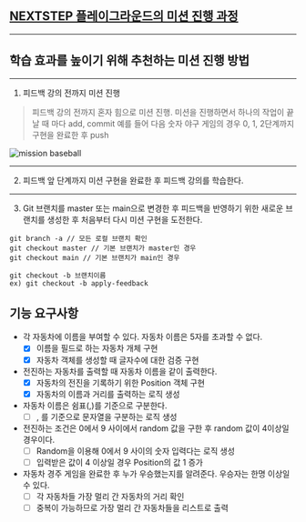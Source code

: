 ## [NEXTSTEP 플레이그라운드의 미션 진행 과정](https://github.com/next-step/nextstep-docs/blob/master/playground/README.md)

---
## 학습 효과를 높이기 위해 추천하는 미션 진행 방법

---
1. 피드백 강의 전까지 미션 진행 
> 피드백 강의 전까지 혼자 힘으로 미션 진행. 미션을 진행하면서 하나의 작업이 끝날 때 마다 add, commit
> 예를 들어 다음 숫자 야구 게임의 경우 0, 1, 2단계까지 구현을 완료한 후 push

![mission baseball](https://raw.githubusercontent.com/next-step/nextstep-docs/master/playground/images/mission_baseball.png)

---
2. 피드백 앞 단계까지 미션 구현을 완료한 후 피드백 강의를 학습한다.

---
3. Git 브랜치를 master 또는 main으로 변경한 후 피드백을 반영하기 위한 새로운 브랜치를 생성한 후 처음부터 다시 미션 구현을 도전한다.

```
git branch -a // 모든 로컬 브랜치 확인
git checkout master // 기본 브랜치가 master인 경우
git checkout main // 기본 브랜치가 main인 경우

git checkout -b 브랜치이름
ex) git checkout -b apply-feedback
```


## 기능 요구사항
 * 각 자동차에 이름을 부여할 수 있다. 자동차 이름은 5자를 초과할 수 없다.
   * [x] 이름을 필드로 하는 자동차 개체 구현
   * [x] 자동차 객체를 생성할 때 글자수에 대한 검증 구현
 * 전진하는 자동차를 출력할 때 자동차 이름을 같이 출력한다.
   * [x] 자동차의 전진을 기록하기 위한 Position 객체 구현
   * [x] 자동차의 이름과 거리를 출력하는 로직 생성
 * 자동차 이름은 쉼표(,)를 기준으로 구분한다.
   * [ ] , 를 기준으로 문자열을 구분하는 로직 생성
 * 전진하는 조건은 0에서 9 사이에서 random 값을 구한 후 random 값이 4이상일 경우이다.
   * [ ] Random을 이용해 0에서 9 사이의 숫자 입력다는 로직 생성
   * [ ] 입력받은 값이 4 이상일 경우 Position의 값 1 증가
 * 자동차 경주 게임을 완료한 후 누가 우승했는지를 알려준다. 우승자는 한명 이상일 수 있다.
   * [ ] 각 자동차들 가장 멀리 간 자동차의 거리 확인
   * [ ] 중복이 가능하므로 가장 멀리 간 자동차들을 리스트로 출력
